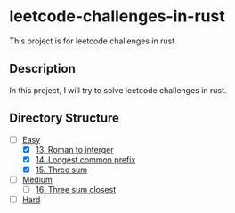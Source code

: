 # leetcode-challenges-in-rust
This project is for leetcode challenges in rust

## Description

In this project, I will try to solve leetcode challenges in rust. 

## Directory Structure

- [ ] [Easy](src/easy)
  - [x] [13. Roman to interger](src/easy/roman_to_integer.rs)
  - [x] [14. Longest common prefix](src/easy/longest_common_prefix.rs)
  - [x] [15. Three sum](src/easy/three_sum.rs)
  
- [ ] [Medium](src/medium)
  - [ ] [16. Three sum closest](src/medium/three_sum_closest.rs)
- [ ] [Hard](src/hard)
